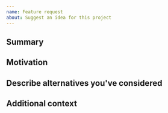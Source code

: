 ```yaml
---
name: Feature request
about: Suggest an idea for this project
---
```


<!--

Have you read Veritable's Code of Conduct? By filing an Issue, you are expected to comply with it, including treating everyone with respect: https://github.com/digicatapult/veritable-acapy-proxy/.github/blob/main/CODE_OF_CONDUCT.md

---
Also note that the Digital Catapult team has finite resources so it's unlikely that we'll work on feature requests. If we're interested in a particular feature however, we'll follow up and ask you to submit an RFC to talk about it in more detail.

-->

## Summary

<!-- One paragraph explanation of the feature. -->

## Motivation

<!-- Why are we doing this? What use cases does it support? What is the expected outcome? -->

## Describe alternatives you've considered

<!-- A clear and concise description of the alternative solutions you've considered. Be sure to explain why Veritable's existing customisability isn't suitable for this feature. -->

## Additional context

<!-- Add any other context or screenshots about the feature request here. -->
